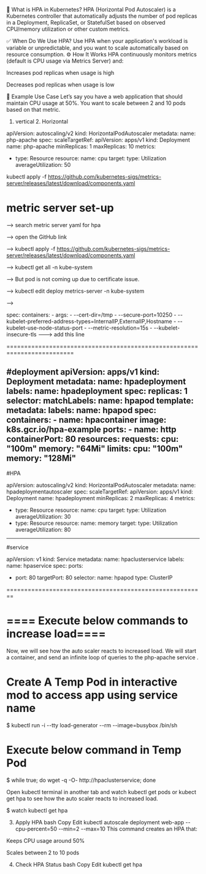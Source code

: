 📌 What is HPA in Kubernetes?
HPA (Horizontal Pod Autoscaler) is a Kubernetes controller that automatically adjusts the number of pod replicas in a Deployment, ReplicaSet, or StatefulSet based on observed CPU/memory utilization or other custom metrics.

✅ When Do We Use HPA?
Use HPA when your application's workload is variable or unpredictable, and you want to scale automatically based on resource consumption.
⚙️ How It Works
HPA continuously monitors metrics (default is CPU usage via Metrics Server) and:

Increases pod replicas when usage is high

Decreases pod replicas when usage is low

🧪 Example Use Case
Let’s say you have a web application that should maintain CPU usage at 50%. You want to scale between 2 and 10 pods based on that metric.

1. vertical
     2. Horizontal

apiVersion: autoscaling/v2
kind: HorizontalPodAutoscaler
metadata:
  name: php-apache
spec:
  scaleTargetRef:
    apiVersion: apps/v1
    kind: Deployment
    name: php-apache
  minReplicas: 1
  maxReplicas: 10
  metrics:
  - type: Resource
    resource:
      name: cpu
      target:
        type: Utilization
        averageUtilization: 50


kubectl apply -f https://github.com/kubernetes-sigs/metrics-server/releases/latest/download/components.yaml



metric server set-up
====================

--> search metric server yaml for hpa

--> open the GitHub link

--> kubectl apply -f https://github.com/kubernetes-sigs/metrics-server/releases/latest/download/components.yaml

--> kubectl get all -n kube-system

--> But pod is not coming up due to certificate issue.

--> kubectl edit deploy metrics-server -n kube-system

--> 

spec:
      containers:
      - args:
        - --cert-dir=/tmp
        - --secure-port=10250
        - --kubelet-preferred-address-types=InternalIP,ExternalIP,Hostname
        - --kubelet-use-node-status-port
        - --metric-resolution=15s
        - --kubelet-insecure-tls  ---> add this line


=========================================================================

#deployment
apiVersion: apps/v1
kind: Deployment
metadata:
  name: hpadeployment
  labels:
    name: hpadeployment
spec:
  replicas: 1
  selector:
    matchLabels:
      name: hpapod
  template:
    metadata:
      labels:
        name: hpapod
    spec:
      containers:
      - name: hpacontainer
        image: k8s.gcr.io/hpa-example
        ports:
        - name: http
          containerPort: 80
        resources:
          requests:
            cpu: "100m"
            memory: "64Mi"
          limits:
            cpu: "100m"
            memory: "128Mi"
---
#HPA

apiVersion: autoscaling/v2
kind: HorizontalPodAutoscaler
metadata:
  name: hpadeploymentautoscaler
spec:
  scaleTargetRef:
    apiVersion: apps/v1
    kind: Deployment
    name: hpadeployment
  minReplicas: 2
  maxReplicas: 4
  metrics:
  - type: Resource
    resource:
      name: cpu
      target:
        type: Utilization
        averageUtilization: 30
  - type: Resource
    resource:
      name: memory
      target:
        type: Utilization
        averageUtilization: 80

---

#service

apiVersion: v1
kind: Service
metadata:
  name: hpaclusterservice
  labels:
    name: hpaservice
spec:
  ports:
  - port: 80
    targetPort: 80
  selector:
    name: hpapod
  type: ClusterIP


========================================================


# ==== Execute below commands to increase load====

Now, we will see how the auto scaler reacts to increased load. We will start a container, and send an infinite loop of queries to the php-apache service .
# Create A Temp Pod in interactive mod to access app using service name

  $ kubectl run -i --tty load-generator --rm --image=busybox /bin/sh	
# Execute below command in Temp Pod
 
  $ while true; do wget -q -O- http://hpaclusterservice; done	

Open kubectl terminal in another tab and watch kubectl get pods or kubect get hpa to see how the auto scaler reacts to increased load.

  $ watch kubectl get hpa

3. Apply HPA
bash
Copy
Edit
kubectl autoscale deployment web-app --cpu-percent=50 --min=2 --max=10
This command creates an HPA that:

Keeps CPU usage around 50%

Scales between 2 to 10 pods

4. Check HPA Status
bash
Copy
Edit
kubectl get hpa

